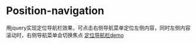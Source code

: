 # Position-navigation
用jquery实现定位导航栏效果，可点击右侧导航菜单定位左侧内容，同时左侧内容滚动时，右侧导航菜单会切换焦点
[定位导航栏demo]( https://githgub.github.io/Position-navigation/page/page1.html)
